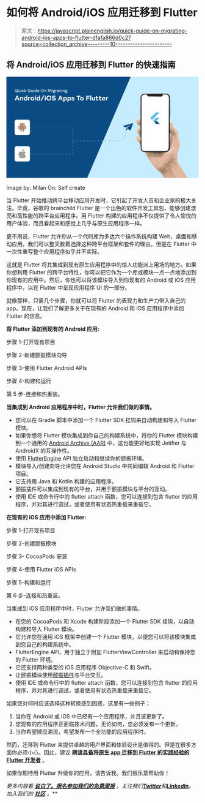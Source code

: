 # 如何将 Android/iOS 应用迁移到 Flutter

> 原文：<https://javascript.plainenglish.io/quick-guide-on-migrating-android-ios-apps-to-flutter-dfafa866d0c2?source=collection_archive---------10----------------------->

## 将 Android/iOS 应用迁移到 Flutter 的快速指南

![](img/d553681e9dcb421d57f6e25d2da4561a.png)

Image by: Milan On: Self create

当 Flutter 开始推动跨平台移动应用开发时，它引起了开发人员和企业家的极大关注。毕竟，谷歌的 brainchild Flutter 是一个出色的软件开发工具包，能够创建漂亮和高性能的跨平台应用程序。用 Flutter 构建的应用程序不仅提供了令人愉悦的用户体验，而且看起来和感觉上几乎与原生应用程序一样。

更不用说，Flutter 允许你从一个代码库为多达六个操作系统构建 Web、桌面和移动应用。我们可以整天数着选择这种跨平台框架和套件的理由。但是在 Flutter 中一次性重写整个应用程序似乎并不实际。

这就是 Flutter 将其集成到现有原生应用程序中的惊人功能派上用场的地方。如果你想利用 Flutter 的跨平台特性，你可以把它作为一个库或模块一点一点地添加到你现有的应用中。然后，你也可以将该模块导入到你现有的 Android 或 iOS 应用程序中，以在 Flutter 中呈现应用程序 UI 的一部分。

就像那样，只需几个步骤，你就可以将 Flutter 的表现力和生产力带入自己的 app。现在，让我们了解更多关于在现有的 Android 和 iOS 应用程序中添加 Flutter 的信息。

**将 Flutter 添加到现有的 Android 应用:**

步骤 1-打开现有项目

步骤 2-新建颤振模块向导

步骤 3-使用 Flutter Android APIs

步骤 4-构建和运行

第 5 步-连接和热重装。

**当集成到 Android 应用程序中时，Flutter 允许我们做的事情。**

*   您可以在 Gradle 脚本中添加一个 Flutter SDK 挂钩来自动构建和导入 Flutter 模块。
*   如果你想将 Flutter 模块集成到你自己的构建系统中，将你的 Flutter 模块构建到一个通用的 [Android Archive (AAR)](https://developer.android.com/studio/projects/android-library) 中，这也能更好地实现 Jetifier 与 AndroidX 的互操作性。
*   使用 [FlutterEngine](https://api.flutter.dev/javadoc/io/flutter/embedding/engine/FlutterEngine.html) API 独立启动和继续你的颤振环境。
*   模块导入/创建向导允许您在 Android Studio 中共同编辑 Android 和 Flutter 项目。
*   它支持用 Java 和 Kotlin 构建的应用程序。
*   颤振插件可以集成到现有的平台，并用于颤振模块与平台的互动。
*   使用 IDE 或命令行中的 flutter attach 函数，您可以连接到包含 flutter 的应用程序，并对其进行调试，或者使用有状态热重载来重载它。

**在现有的 iOS 应用中添加 Flutter:**

步骤 1-打开现有项目

步骤 2-创建颤振模块

步骤 3- CocoaPods 安装

步骤 4-使用 Flutter iOS APIs

步骤 5-构建和运行

第 6 步-连接和热重装。

当集成到 iOS 应用程序中时，Flutter 允许我们做的事情。

*   在您的 CocoaPods 和 Xcode 构建阶段添加一个 Flutter SDK 挂钩，以自动构建和导入 Flutter 模块。
*   它允许您在通用 iOS 框架中创建一个 Flutter 模块，以便您可以将该模块集成到您自己的构建系统中。
*   FlutterEngine API，用于独立于附加 FlutterViewController 来启动和保持您的 Flutter 环境。
*   它还支持两种类型的 iOS 应用程序 Objective-C 和 Swift。
*   让颤振模块使用[颤振插件](https://pub.dev/flutter)与平台交互。
*   使用 IDE 或命令行中的 flutter attach 函数，您可以连接到包含 flutter 的应用程序，并对其进行调试，或者使用有状态热重载来重载它。

如果您对何时应该选择这种转换感到困惑，这里有一些例子；

1.  当你在 Android 或 iOS 中已经有一个应用程序，并且该更新了。
2.  您现有的应用程序正面临技术问题，无论如何，您必须发布一个更新。
3.  当你希望顺应潮流，希望发布一个全功能的应用程序时。

然而，迁移到 Flutter 来提供卓越的用户界面和体验设计是值得的。但是在很多方面你必须小心。因此，建议 [**聘请具备将原生 app 迁移到 Flutter 的实践经验的 Flutter 开发者**](https://kodytechnolab.com/hire-flutter-app-developer) 。

如果你期待用 Flutter 升级你的应用，请告诉我。我们很乐意帮助你！

*更多内容看* [***说白了。报名参加我们的***](https://plainenglish.io/)***[***免费周报***](http://newsletter.plainenglish.io/) *。关注我们*[***Twitter***](https://twitter.com/inPlainEngHQ)*和*[***LinkedIn***](https://www.linkedin.com/company/inplainenglish/)*。加入我们的* [***社区***](https://discord.gg/GtDtUAvyhW) *。****